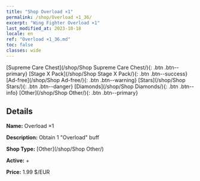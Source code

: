 ```yaml
---
title: "Shop Overload ×1"
permalink: /shop/Overload ×1_36/
excerpt: "Wing Fighter Overload ×1"
last_modified_at: 2023-10-18
locale: en
ref: "Overload ×1_36.md"
toc: false
classes: wide
---
```



  [Supreme Care Chest](/shop/Shop Supreme Care Chest/){: .btn .btn--primary}   [Stage X Pack](/shop/Shop Stage X Pack/){: .btn .btn--success}   [Ad-free](/shop/Shop Ad-free/){: .btn .btn--warning}   [Stars](/shop/Shop Stars/){: .btn .btn--danger}   [Diamonds](/shop/Shop Diamonds/){: .btn .btn--info}   [Other](/shop/Shop Other/){: .btn .btn--primary} 

## Details

 **Name:** Overload ×1 

 **Description:** Obtain 1 "Overload" buff

 **Shop Type:** [Other](/shop/Shop Other/)

 **Active:** + 

 **Price:** 1.99 $/EUR 


